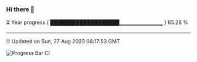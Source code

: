### Hi there 👋

⏳ Year progress { ███████████████████▁▁▁▁▁▁▁▁▁▁▁ } 65.28 %

---

⏰ Updated on Sun, 27 Aug 2023 06:17:53 GMT

![Progress Bar CI](https://github.com/liununu/liununu/workflows/Progress%20Bar%20CI/badge.svg)
